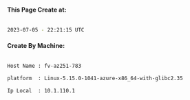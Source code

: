 
   
#### This Page Create at:

```bash

2023-07-05 - 22:21:15 UTC

```

#### Create By Machine:

```bash

Host Name : fv-az251-783

platform  : Linux-5.15.0-1041-azure-x86_64-with-glibc2.35

Ip Local  : 10.1.110.1

```

